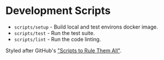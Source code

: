 # Development Scripts

* `scripts/setup` - Build local and test environs docker image.
* `scripts/test` - Run the test suite.
* `scripts/lint` - Run the code linting.

Styled after GitHub's ["Scripts to Rule Them All"](https://github.com/github/scripts-to-rule-them-all).
